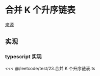 # 合并 K 个升序链表
[来源](https://leetcode.cn/problems/merge-k-sorted-lists/)

## 实现

### typescript 实现

<<< @/leetcode/test/23.合并 K 个升序链表.ts

